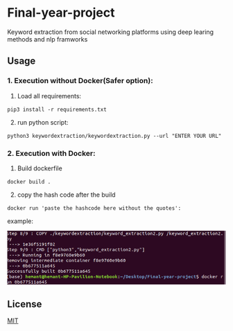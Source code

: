 # Final-year-project
Keyword extraction from social networking platforms using deep learing methods and nlp framworks

## Usage

### 1. Execution without Docker(Safer option):

1. Load all requirements:

```
pip3 install -r requirements.txt
```

2. run python script:

```
python3 keywordextraction/keywordextraction.py --url "ENTER YOUR URL"
```


### 2. Execution with Docker:

1. Build dockerfile
```
docker build .
```

2. copy the hash code after the build

```
docker run 'paste the hashcode here without the quotes':
```

example:

![alt test](https://github.com/Hemantr05/Final-year-project/blob/master/images/docker_steps.png)


## License
[MIT](https://choosealicense.com/licenses/mit/)

